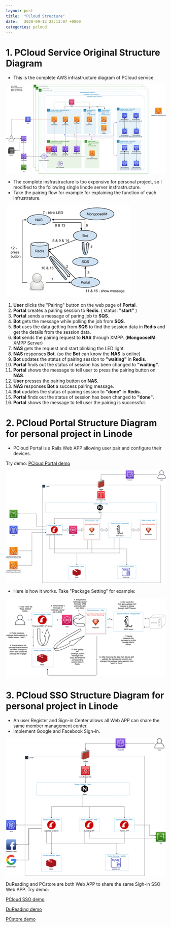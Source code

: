 ```yaml
---
layout: post
title:  "PCloud Structure"
date:   2020-09-13 22:13:07 +0800
categories: pcloud
---
```


# 1. PCloud Service Original Structure Diagram

* This is the complete AWS infrastructure diagram of PCloud service.

![pcloud service original diagram](/assets/pcloud/pcloud-ecowork1.png)

* The complete insfrastructure is too expensive for personal project, so I modified to the following single linode server insfrastructure.
* Take the pairing flow for example for explaining the function of each infrustrature.

![pairing flow](/assets/pcloud/image_11.png)

1. **User** clicks the "Pairing" button on the web page of **Portal**.
2. **Portal** creates a pairing session to **Redis**. ( status: **"start"** )
3. **Portal** sends a message of paring job to **SQS**.
4. **Bot** gets the message while polling the job from **SQS**.
5. **Bot** uses the data getting from **SQS** to find the session data in **Redis** and get the details from the session data.
6. **Bot** sends the pairing request to **NAS** through XMPP. (**MongooseIM**:  XMPP Server)
7. **NAS** gets the request and start blinking the LED light.
8. **NAS** responses **Bot**. (so the **Bot** can know the **NAS** is online)
9. **Bot** updates the status of pairing session to **"waiting"** in **Redis**. 
10. **Portal** finds out the status of session has been changed to **"waiting"**.
11. **Portal** shows the message to tell user to press the pairing button on **NAS**.
12. **User** presses the pairing button on **NAS**.
13. **NAS** responses **Bot** a success pairing message. 
14. **Bot** updates the status of pairing session to **"done"** in **Redis**. 
15. **Portal** finds out the status of session has been changed to **"done"**.
16. **Portal** shows the message to tell user the pairing is successful.


# 2. PCloud Portal Structure Diagram for personal project in Linode

* PCloud Portal is a Rails Web APP allowing user pair and configure their devices.

Try demo: [PCloud Portal demo][pcloud-portal]

![pcloud portal linode diagram](/assets/pcloud/pcloud-portal-linode1.png)

* Here is how it works. Take "Package Setting" for example:

![image alt text](/assets/pcloud/package-list-flow.png)


# 3. PCloud SSO Structure Diagram for personal project in Linode

* An user Register and Sign-in Center allows all Web APP can share the same member management center.
* Implement Google and Facebook Sign-in.

![pcloud sso linode diagram](/assets/pcloud/pcloud-sso-linode.png)



DuReading and PCstore are both Web APP to share the same Sigh-in SSO Web APP. Try demo:

[PCloud SSO demo][pcloud-sso]

[DuReading demo][dureading]

[PCstore demo][pcstore]



[pcloud-portal]: https://portal.lovefunthing.com
[pcloud-sso]: https://sso.lovefunthing.com
[dureading]: https://dureading.lovefunthing.com
[pcstore]: https://pcstore.lovefunthing.com


